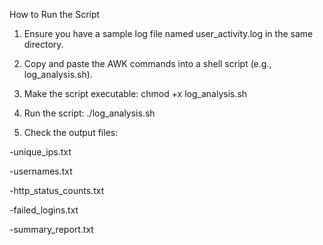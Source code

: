 How to Run the Script

1. Ensure you have a sample log file named user_activity.log in the same directory.

2. Copy and paste the AWK commands into a shell script (e.g., log_analysis.sh).

3. Make the script executable:
    chmod +x log_analysis.sh
4. Run the script:
    ./log_analysis.sh

5. Check the output files:

-unique_ips.txt

-usernames.txt

-http_status_counts.txt

-failed_logins.txt

-summary_report.txt
